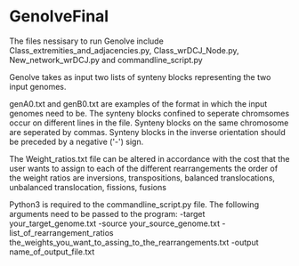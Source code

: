 # GenolveFinal
The files nessisary to run Genolve include Class_extremities_and_adjacencies.py, Class_wrDCJ_Node.py, New_network_wrDCJ.py and commandline_script.py

Genolve takes as input two lists of synteny blocks representing the two input genomes. 

genA0.txt and genB0.txt are examples of the format in which the input genomes need to be. 
The synteny blocks confined to seperate chromsomes occur on different lines in the file. Synteny blocks on the same chromosome are seperated by commas. 
Synteny blocks in the inverse orientation should be preceded by a negative ('-') sign.

The Weight_ratios.txt file can be altered in accordance with the cost that the user wants to assign to each of the different rearrangements
  the order of the weight ratios are inversions, transpositions, balanced translocations, unbalanced translocation, fissions, fusions
  
Python3 is required to the commandline_script.py file. The following arguments need to be passed to the program:
-target your_target_genome.txt -source your_source_genome.txt -list_of_rearrangement_ratios the_weights_you_want_to_assing_to_the_rearrangements.txt -output name_of_output_file.txt
